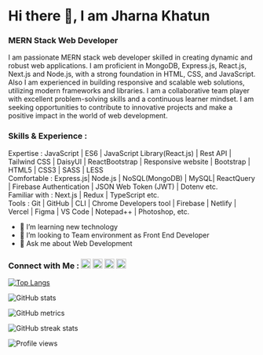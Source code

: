 # Hi there 👋, I am Jharna Khatun
### MERN Stack Web Developer


I am passionate MERN stack web developer skilled in creating dynamic and robust web applications. I am proficient in MongoDB, Express.js, React.js, Next.js and Node.js, with a strong foundation in HTML, CSS, and JavaScript. Also I am experienced in building responsive and scalable web solutions, utilizing modern frameworks and libraries. I am a collaborative team player with excellent problem-solving skills and a continuous learner mindset. I am seeking opportunities to contribute to innovative projects and make a positive impact in the world of web development.

### Skills & Experience : </br>
Expertise : JavaScript | ES6 | JavaScript Library(React.js) | Rest API | Tailwind CSS |
DaisyUI | ReactBootstrap | Responsive website | Bootstrap | HTML5 | CSS3 | SASS |
LESS </br>
Comfortable : Express.js| Node.js | NoSQL(MongoDB) | MySQL| ReactQuery | Firebase
Authentication | JSON Web Token (JWT) | Dotenv etc.</br>
Familiar with : Next.js | Redux | TypeScript etc.</br>
Tools : Git | GitHub | CLI | Chrome Developers tool | Firebase | Netlify | Vercel | Figma |
VS Code | Notepad++ | Photoshop, etc.

- 🌱 I’m learning new technology
- 👯 I’m looking to Team environment as Front End Developer
- 💬 Ask me about Web Development 

### Connect with Me : [<img src='https://cdn.jsdelivr.net/npm/simple-icons@3.0.1/icons/github.svg' alt='github' height='20'>](https://github.com/jharnakhatun2)  [<img src='https://cdn.jsdelivr.net/npm/simple-icons@3.0.1/icons/linkedin.svg' alt='linkedin' height='20'>](https://www.linkedin.com/in/jharna-khatun2/)  [<img src='https://cdn.jsdelivr.net/npm/simple-icons@3.0.1/icons/facebook.svg' alt='facebook' height='20'>](https://www.facebook.com/jharnakhatun2)  [<img src='https://cdn.jsdelivr.net/npm/simple-icons@3.0.1/icons/icloud.svg' alt='website' height='20'>](https://jharna-khatun-portfolio.netlify.app/)  

[![Top Langs](https://github-readme-stats.vercel.app/api/top-langs/?username=jharnakhatun2)](https://github.com/anuraghazra/github-readme-stats)

![GitHub stats](https://github-readme-stats.vercel.app/api?username=jharnakhatun2&show_icons=true)  

![GitHub metrics](https://metrics.lecoq.io/jharnakhatun2)  

![GitHub streak stats](https://streak-stats.demolab.com/?user=jharnakhatun2)  

![Profile views](https://gpvc.arturio.dev/jharnakhatun2)  
